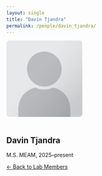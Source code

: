 ```yaml
---
layout: single
title: "Davin Tjandra"
permalink: /people/davin_tjandra/
---
```


<img src="/assets/images/people/generic-avatar.png" alt="Davin Tjandra" style="max-width:200px; border-radius:8px; margin-bottom:1rem;">

## Davin Tjandra

M.S. MEAM, 2025–present

[← Back to Lab Members](/people/)
